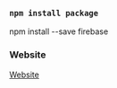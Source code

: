 ### `npm install package`


npm install --save firebase 

### Website
<a href="https://codeat21.com/react-firebase-firestore-crud-operations/" rel="nofollow"> Website </a>

